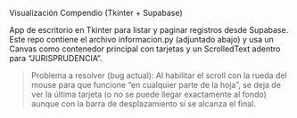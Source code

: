Visualización Compendio (Tkinter + Supabase)

App de escritorio en Tkinter para listar y paginar registros desde Supabase.
Este repo contiene el archivo informacion.py (adjuntado abajo) y usa un Canvas como contenedor principal con tarjetas y un ScrolledText adentro para “JURISPRUDENCIA”.

> Problema a resolver (bug actual):
Al habilitar el scroll con la rueda del mouse para que funcione “en cualquier parte de la hoja”, se deja de ver la última tarjeta (o no se puede llegar exactamente al fondo) aunque con la barra de desplazamiento sí se alcanza el final.
